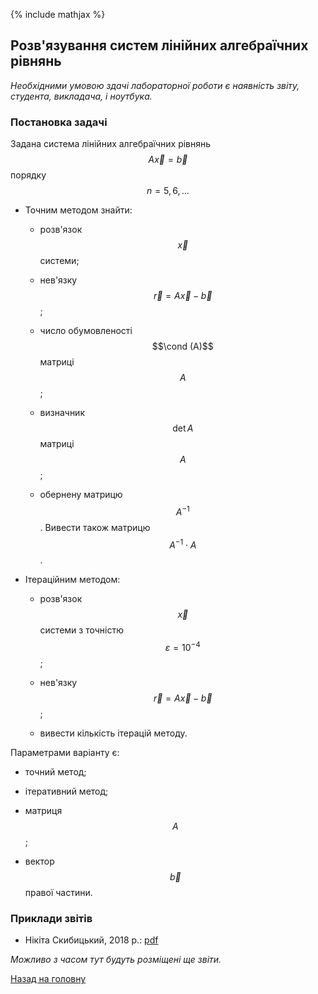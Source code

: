 {% include mathjax %}

## Розв'язування систем лінійних алгебраїчних рівнянь

_Необхідними умовою здачі лабораторної роботи є наявність звіту, студента, викладача, і ноутбука._

### Постановка задачі

Задана система лінійних алгебраїчних рівнянь $$A \vec x = \vec b$$ порядку $$n = 5, 6, \ldots$$

- Точним методом знайти:
	
	- розв'язок $$\vec x$$ системи;
	
	- нев'язку $$\vec r = A \vec x - \vec b$$;

	- число обумовленості $$\cond (A)$$ матриці $$A$$;
		
	- визначник $$\det A$$ матриці $$A$$;
		
	- обернену матрицю $$A^{-1}$$. Вивести також матрицю $$A^{-1} \cdot A$$.

- Ітераційним методом:
	
	- розв'язок $$\vec x$$ системи з точністю $$\varepsilon = 10^{-4}$$;
		
	- нев'язку $$\vec r = A \vec x - \vec b$$;
		
	- вивести кількість ітерацій методу.

Параметрами варіанту є:

- точний метод;

- ітеративний метод;

- матриця $$A$$;

- вектор $$\vec b$$ правої частини.

<!-- ### Варіанти -->

### Приклади звітів

- Нікіта Скибицький, 2018&nbsp;р.: [pdf](tex/report.pdf)

_Можливо з часом тут будуть розміщені ще звіти._

[Назад на головну](../../README.md)